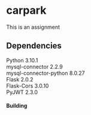 # carpark
This is an assignment

## Dependencies
Python                   3.10.1 <br />
mysql-connector          2.2.9 <br />
mysql-connector-python   8.0.27  <br />
Flask                    2.0.2 <br />
Flask-Cors               3.0.10 <br />
PyJWT                    2.3.0 <br />


#### Building 
